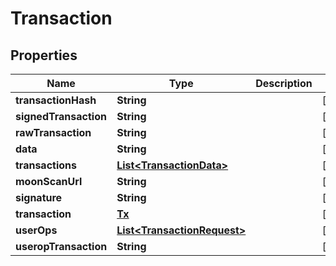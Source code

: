

# Transaction


## Properties

| Name | Type | Description | Notes |
|------------ | ------------- | ------------- | -------------|
|**transactionHash** | **String** |  |  [optional] |
|**signedTransaction** | **String** |  |  [optional] |
|**rawTransaction** | **String** |  |  [optional] |
|**data** | **String** |  |  [optional] |
|**transactions** | [**List&lt;TransactionData&gt;**](TransactionData.md) |  |  [optional] |
|**moonScanUrl** | **String** |  |  [optional] |
|**signature** | **String** |  |  [optional] |
|**transaction** | [**Tx**](Tx.md) |  |  [optional] |
|**userOps** | [**List&lt;TransactionRequest&gt;**](TransactionRequest.md) |  |  [optional] |
|**useropTransaction** | **String** |  |  [optional] |



